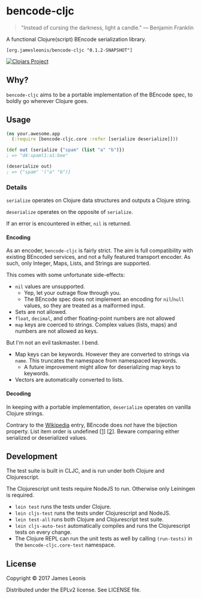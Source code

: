 # bencode-cljc

> "Instead of cursing the darkness, light a candle."
> ― Benjamin Franklin

A functional Clojure(script) BEncode serialization library.

`[org.jamesleonis/bencode-cljc "0.1.2-SNAPSHOT"]`

[![Clojars Project](https://img.shields.io/clojars/v/com.jamesleonis/bencode-cljc.svg)](https://clojars.org/com.jamesleonis/bencode-cljc)

## Why?

`bencode-cljc` aims to be a portable implementation of the BEncode spec, to boldly go wherever Clojure goes.

## Usage

```clojure
(ns your.awesome.app
  (:require [bencode-cljc.core :refer [serialize deserialize]]))

(def out (serialize {"spam" (list "a" "b")})
; => "d4:spaml1:a1:bee"

(deserialize out)
; => {"spam" '("a" "b")}
```
### Details

`serialize` operates on Clojure data structures and outputs a Clojure string.

`deserialize` operates on the opposite of `serialize`.

If an error is encountered in either, `nil` is returned.

#### Encoding

As an encoder, `bencode-cljc` is fairly strict. The aim is full compatibility with existing BEncoded services, and not a fully featured transport encoder. As such, only Integer, Maps, Lists, and Strings are supported.

This comes with some unfortunate side-effects:

* `nil` values are unsupported.
  * Yep, let your outrage flow through you.
  * The BEncode spec does not implement an encoding for `nil`/`null` values, so they are treated as a malformed input.
* Sets are not allowed.
* `float`, `decimal`, and other floating-point numbers are not allowed
* `map` keys are coerced to strings. Complex values (lists, maps) and numbers are not allowed as keys.

But I'm not an evil taskmaster. I bend.

* Map keys can be keywords. However they are converted to strings via `name`. This truncates the namespace from namespaced keywords.
  * A future improvement might allow for deserializing map keys to keywords.
* Vectors are automatically converted to lists.

#### Decoding

In keeping with a portable implementation, `deserialize` operates on vanilla Clojure strings.

Contrary to the [Wikipedia][wiki] entry, BEncode does *not* have the bijection property. List item order is undefined \[[1][theory]\] \[[2][btorg]\]. Beware comparing either serialized or deserialized values.

## Development

The test suite is built in CLJC, and is run under both Clojure and Clojurescript.

The Clojurescript unit tests require NodeJS to run. Otherwise only Leiningen is required.

* `lein test` runs the tests under Clojure.
* `lein cljs-test` runs the tests under Clojurescript and NodeJS.
* `lein test-all` runs both Clojure and Clojurescript test suite.
* `lein cljs-auto-test` automatically compiles and runs the Clojurescript tests on every change.
* The Clojure REPL can run the unit tests as well by calling `(run-tests)` in the `bencode-cljc.core-test` namespace.

## License

Copyright © 2017 James Leonis

Distributed under the EPLv2 license. See LICENSE file.

[wiki]: https://en.wikipedia.org/wiki/Bencode#Features_&_drawbacks
[theory]: https://wiki.theory.org/index.php/BitTorrentSpecification#Bencoding
[btorg]: http://www.bittorrent.org/beps/bep_0003.html#bencoding
